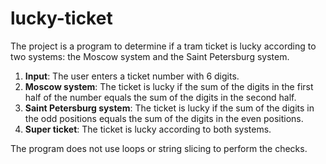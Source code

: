 # lucky-ticket
The project is a program to determine if a tram ticket is lucky according to two systems: the Moscow system and the Saint Petersburg system.

1. **Input**: The user enters a ticket number with 6 digits.
2. **Moscow system**: The ticket is lucky if the sum of the digits in the first half of the number equals the sum of the digits in the second half.
3. **Saint Petersburg system**: The ticket is lucky if the sum of the digits in the odd positions equals the sum of the digits in the even positions.
4. **Super ticket**: The ticket is lucky according to both systems.

The program does not use loops or string slicing to perform the checks.
